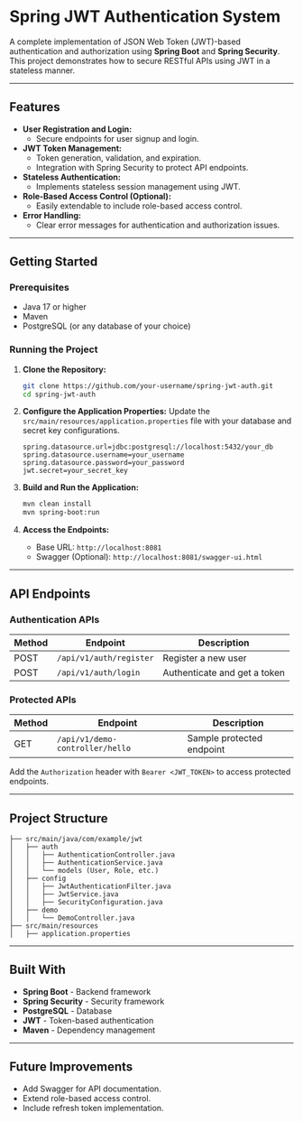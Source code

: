 # Spring JWT Authentication System

A complete implementation of JSON Web Token (JWT)-based authentication and authorization using **Spring Boot** and **Spring Security**. This project demonstrates how to secure RESTful APIs using JWT in a stateless manner.

---

## Features

- **User Registration and Login:**
  - Secure endpoints for user signup and login.
- **JWT Token Management:**
  - Token generation, validation, and expiration.
  - Integration with Spring Security to protect API endpoints.
- **Stateless Authentication:**
  - Implements stateless session management using JWT.
- **Role-Based Access Control (Optional):**
  - Easily extendable to include role-based access control.
- **Error Handling:**
  - Clear error messages for authentication and authorization issues.

---

## Getting Started

### Prerequisites

- Java 17 or higher
- Maven
- PostgreSQL (or any database of your choice)

### Running the Project

1. **Clone the Repository:**
   ```bash
   git clone https://github.com/your-username/spring-jwt-auth.git
   cd spring-jwt-auth
   ```

2. **Configure the Application Properties:**
   Update the `src/main/resources/application.properties` file with your database and secret key configurations.
   ```properties
   spring.datasource.url=jdbc:postgresql://localhost:5432/your_db
   spring.datasource.username=your_username
   spring.datasource.password=your_password
   jwt.secret=your_secret_key
   ```

3. **Build and Run the Application:**
   ```bash
   mvn clean install
   mvn spring-boot:run
   ```

4. **Access the Endpoints:**
   - Base URL: `http://localhost:8081`
   - Swagger (Optional): `http://localhost:8081/swagger-ui.html`

---

## API Endpoints

### Authentication APIs

| Method | Endpoint                | Description                  |
|--------|-------------------------|------------------------------|
| POST   | `/api/v1/auth/register` | Register a new user          |
| POST   | `/api/v1/auth/login`    | Authenticate and get a token |

### Protected APIs

| Method | Endpoint                     | Description           |
|--------|------------------------------|-----------------------|
| GET    | `/api/v1/demo-controller/hello` | Sample protected endpoint |

Add the `Authorization` header with `Bearer <JWT_TOKEN>` to access protected endpoints.

---

## Project Structure

```
├── src/main/java/com/example/jwt
│   ├── auth
│   │   ├── AuthenticationController.java
│   │   ├── AuthenticationService.java
│   │   └── models (User, Role, etc.)
│   ├── config
│   │   ├── JwtAuthenticationFilter.java
│   │   ├── JwtService.java
│   │   ├── SecurityConfiguration.java
│   ├── demo
│   │   └── DemoController.java
├── src/main/resources
│   ├── application.properties
```

---

## Built With

- **Spring Boot** - Backend framework
- **Spring Security** - Security framework
- **PostgreSQL** - Database
- **JWT** - Token-based authentication
- **Maven** - Dependency management

---

## Future Improvements

- Add Swagger for API documentation.
- Extend role-based access control.
- Include refresh token implementation.


